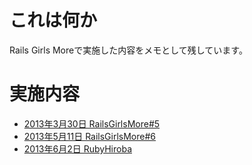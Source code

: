 # これは何か

Rails Girls Moreで実施した内容をメモとして残しています。

# 実施内容

- [2013年3月30日 RailsGirlsMore#5](https://github.com/miyohide/rails_girls_more_notes/tree/master/20130330)
- [2013年5月11日 RailsGirlsMore#6](https://github.com/miyohide/rails_girls_more_notes/tree/master/20130511)
- [2013年6月2日 RubyHiroba](https://github.com/miyohide/rails_girls_more_notes/tree/master/20130602)

